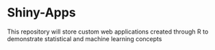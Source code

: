 # Shiny-Apps
This repository will store custom web applications created through R to demonstrate statistical and machine learning concepts
